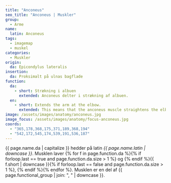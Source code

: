 ```yaml
---
title: "Anconeus"
seo_title: "Anconeus | Muskler"
group:
  - Arme
name:
  latin: Anconeus
tags:
  - imagemap
  - muskel
categories:
  - Muskler
origin:
  da: Epicondylus lateralis
insertion:
  da: Proksimalt på ulnas bagflade
function:
  da:
    - short: Strækning i albuen
      extended: Anconeus delter i strækning af albuen.
  en:
    - short: Extends the arm at the elbow.
      extended: This means that the anconeus muscle straightens the elbow joint such that there is an increase in the angle between the forearm and the upper arm.
image: /assets/images/anatomy/anconeus.jpg
image_focus: /assets/images/anatomy/focus-anconeus.jpg
coords:
  - "365,178,368,175,371,189,368,194"
  - "542,172,545,174,539,191,536,187"
---
```


{{ page.name.da | capitalize }} hedder på latin *{{ page.name.latin | downcase }}*. Musklen laver {% for f in page.function.da %}{% if forloop.last == true and page.function.da.size > 1 %} og {% endif %}{{ f.short | downcase  }}{% if forloop.last == false and page.function.da.size > 1 %}, {% endif %}{% endfor %}. Musklen er en del af {{ page.functional_group | join: ", " | downcase }}.
